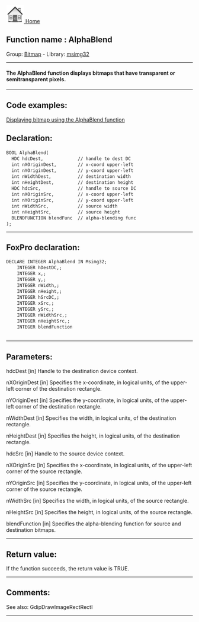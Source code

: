 [<img src="../../images/home.png"> Home ](https://github.com/VFPX/Win32API)  

## Function name : AlphaBlend
Group: [Bitmap](../../functions_group.md#Bitmap)  -  Library: [msimg32](../../libraries.md#msimg32)  
***  


#### The AlphaBlend function displays bitmaps that have transparent or semitransparent pixels.
***  


## Code examples:
[Displaying bitmap using the AlphaBlend function](../../samples/sample_293.md)  

## Declaration:
```foxpro  
BOOL AlphaBlend(
  HDC hdcDest,             // handle to dest DC
  int nXOriginDest,        // x-coord upper-left
  int nYOriginDest,        // y-coord upper-left
  int nWidthDest,          // destination width
  int nHeightDest,         // destination height
  HDC hdcSrc,              // handle to source DC
  int nXOriginSrc,         // x-coord upper-left
  int nYOriginSrc,         // y-coord upper-left
  int nWidthSrc,           // source width
  int nHeightSrc,          // source height
  BLENDFUNCTION blendFunc  // alpha-blending func
);  
```  
***  


## FoxPro declaration:
```foxpro  
DECLARE INTEGER AlphaBlend IN Msimg32;
	INTEGER hDestDC,;
	INTEGER x,;
	INTEGER y,;
	INTEGER nWidth,;
	INTEGER nHeight,;
	INTEGER hSrcDC,;
	INTEGER xSrc,;
	INTEGER ySrc,;
	INTEGER nWidthSrc,;
	INTEGER nHeightSrc,;
	INTEGER blendFunction
  
```  
***  


## Parameters:
hdcDest 
[in] Handle to the destination device context. 

nXOriginDest 
[in] Specifies the x-coordinate, in logical units, of the upper-left corner of the destination rectangle. 

nYOriginDest 
[in] Specifies the y-coordinate, in logical units, of the upper-left corner of the destination rectangle. 

nWidthDest 
[in] Specifies the width, in logical units, of the destination rectangle. 

nHeightDest 
[in] Specifies the height, in logical units, of the destination rectangle. 

hdcSrc 
[in] Handle to the source device context. 

nXOriginSrc 
[in] Specifies the x-coordinate, in logical units, of the upper-left corner of the source rectangle. 

nYOriginSrc 
[in] Specifies the y-coordinate, in logical units, of the upper-left corner of the source rectangle. 

nWidthSrc 
[in] Specifies the width, in logical units, of the source rectangle. 

nHeightSrc 
[in] Specifies the height, in logical units, of the source rectangle. 

blendFunction 
[in] Specifies the alpha-blending function for source and destination bitmaps.  
***  


## Return value:
If the function succeeds, the return value is TRUE.  
***  


## Comments:
See also: GdipDrawImageRectRectI   
  
***  


